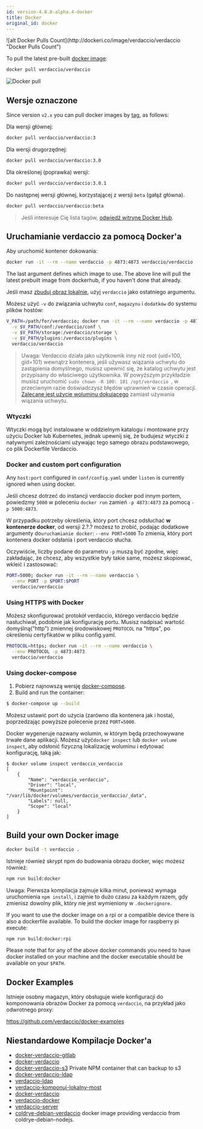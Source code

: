 ```yaml
---
id: version-4.0.0-alpha.4-docker
title: Docker
original_id: docker
---
```

<div class="docker-count">
  ![alt Docker Pulls Count](http://dockeri.co/image/verdaccio/verdaccio "Docker Pulls Count")
</div>

To pull the latest pre-built [docker image](https://hub.docker.com/r/verdaccio/verdaccio/):

```bash
docker pull verdaccio/verdaccio
```

![Docker pull](assets/docker_verdaccio.gif)

## Wersje oznaczone

Since version `v2.x` you can pull docker images by [tag](https://hub.docker.com/r/verdaccio/verdaccio/tags/), as follows:

Dla wersji głównej:

```bash
docker pull verdaccio/verdaccio:3
```

Dla wersji drugorzędnej:

```bash
docker pull verdaccio/verdaccio:3.0
```

Dla określonej (poprawka) wersji:

```bash
docker pull verdaccio/verdaccio:3.0.1
```

Do następnej wersji głównej, korzystającej z wersji `beta` (gałąź główna).

```bash
docker pull verdaccio/verdaccio:beta
```

> Jeśli interesuje Cię lista tagów, [odwiedź witrynę Docker Hub](https://hub.docker.com/r/verdaccio/verdaccio/tags/).

## Uruchamianie verdaccio za pomocą Docker'a

Aby uruchomić kontener dokowania:

```bash
docker run -it --rm --name verdaccio -p 4873:4873 verdaccio/verdaccio
```

The last argument defines which image to use. The above line will pull the latest prebuilt image from dockerhub, if you haven't done that already.

Jeśli masz [zbuduj obraz lokalnie](#build-your-own-docker-image), użyj `verdaccio` jako ostatniego argumentu.

Możesz użyć `-v` do związania uchwytu `conf`, `magazynu` i `dodatków` do systemu plików hostów:

```bash
V_PATH=/path/for/verdaccio; docker run -it --rm --name verdaccio -p 4873:4873 \
  -v $V_PATH/conf:/verdaccio/conf \
  -v $V_PATH/storage:/verdaccio/storage \
  -v $V_PATH/plugins:/verdaccio/plugins \
  verdaccio/verdaccio
```

> Uwaga: Verdaccio działa jako użytkownik inny niż root (uid=100, gid=101) wewnątrz kontenera, jeśli używasz wiązania uchwytu do zastąpienia domyślnego, musisz upewnić się, że katalog uchwytu jest przypisany do właściwego użytkownika. W powyższym przykładzie musisz uruchomić `sudo chown -R 100: 101 /opt/verdaccio `, w przeciwnym razie doświadczysz błędów uprawnień w czasie operacji. [Zalecane jest użycie woluminu dokujacego](https://docs.docker.com/storage/volumes/) zamiast używania wiązania uchwytu.

### Wtyczki

Wtyczki mogą być instalowane w oddzielnym katalogu i montowane przy użyciu Docker lub Kubernetes, jednak upewnij się, że budujesz wtyczki z natywnymi zależnościami używając tego samego obrazu podstawowego, co plik Dockerfile Verdaccio.

### Docker and custom port configuration

Any `host:port` configured in `conf/config.yaml` under `listen` is currently ignored when using docker.

Jeśli chcesz dotrzeć do instancji verdaccio docker pod innym portem, powiedzmy `5000` w poleceniu `docker run` zamień `-p 4873:4873` za pomocą `-p 5000:4873`.

W przypadku potrzeby określenia, który port chcesz odsłuchać **w kontenerze docker**, od wersji 2.?.? możesz to zrobić, podając dodatkowe argumenty do`uruchamianie docker`: `--env PORT=5000` To zmienia, który port kontenera docker odsłania i port verdaccio słucha.

Oczywiście, liczby podane do parametru `-p` muszą być zgodne, więc zakładając, że chcesz, aby wszystkie były takie same, możesz skopiować, wkleić i zastosować:

```bash
PORT=5000; docker run -it --rm --name verdaccio \
  --env PORT -p $PORT:$PORT
  verdaccio/verdaccio
```

### Using HTTPS with Docker

Możesz skonfigurować protokół verdaccio, którego verdaccio będzie nasłuchiwał, podobnie jak konfigurację portu. Musisz nadpisać wartość domyślną("http") zmiennej środowiskowej `PROTOCOL` na "https", po określeniu certyfikatów w pliku config.yaml.

```bash
PROTOCOL=https; docker run -it --rm --name verdaccio \
  --env PROTOCOL -p 4873:4873
  verdaccio/verdaccio
```

### Using docker-compose

1. Pobierz najnowszą wersję [docker-compose](https://github.com/docker/compose).
2. Build and run the container:

```bash
$ docker-compose up --build
```

Możesz ustawić port do użycia (zarówno dla kontenera jak i hosta), poprzedzając powyższe polecenie przez `PORT=5000`.

Docker wygeneruje nazwany wolumin, w którym będą przechowywane trwałe dane aplikacji. Możesz użyć`docker inspect` lub `docker volume inspect`, aby odsłonić fizyczną lokalizację woluminu i edytować konfigurację, taką jak:

    $ docker volume inspect verdaccio_verdaccio
    [
        {
            "Name": "verdaccio_verdaccio",
            "Driver": "local",
            "Mountpoint": "/var/lib/docker/volumes/verdaccio_verdaccio/_data",
            "Labels": null,
            "Scope": "local"
        }
    ]
    
    

## Build your own Docker image

```bash
docker build -t verdaccio .
```

Istnieje również skrypt npm do budowania obrazu docker, więc możesz również:

```bash
npm run build:docker
```

Uwaga: Pierwsza kompilacja zajmuje kilka minut, ponieważ wymaga uruchomienia `npm install`, i zajmie to dużo czasu za każdym razem, gdy zmienisz dowolny plik, który nie jest wymieniony w `.dockerignore`.

If you want to use the docker image on a rpi or a compatible device there is also a dockerfile available. To build the docker image for raspberry pi execute:

```bash
npm run build:docker:rpi
```

Please note that for any of the above docker commands you need to have docker installed on your machine and the docker executable should be available on your `$PATH`.

## Docker Examples

Istnieje osobny magazyn, który obsługuje wiele konfiguracji do komponowania obrazów Docker za pomocą `verdaccio`, na przykład jako odwrotnego proxy:

<https://github.com/verdaccio/docker-examples>

## Niestandardowe Kompilacje Docker'a

* [docker-verdaccio-gitlab](https://github.com/snics/docker-verdaccio-gitlab)
* [docker-verdaccio](https://github.com/deployable/docker-verdaccio)
* [docker-verdaccio-s3](https://github.com/asynchrony/docker-verdaccio-s3) Private NPM container that can backup to s3
* [docker-verdaccio-ldap](https://github.com/snadn/docker-verdaccio-ldap)
* [verdaccio-ldap](https://github.com/nathantreid/verdaccio-ldap)
* [verdaccio-komponuj-lokalny-most](https://github.com/shingtoli/verdaccio-compose-local-bridge)
* [docker-verdaccio](https://github.com/Global-Solutions/docker-verdaccio)
* [verdaccio-docker](https://github.com/idahobean/verdaccio-docker)
* [verdaccio-server](https://github.com/andru255/verdaccio-server)
* [coldrye-debian-verdaccio](https://github.com/coldrye-docker/coldrye-debian-verdaccio) docker image providing verdaccio from coldrye-debian-nodejs.